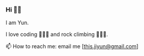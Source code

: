 
### Hi 👋🏼

I am Yun. 

I love coding 👩🏻‍💻 and rock climbing 🧗🏻‍♀️.

📫 How to reach me: email me [this.jiyun@gmail.com]
